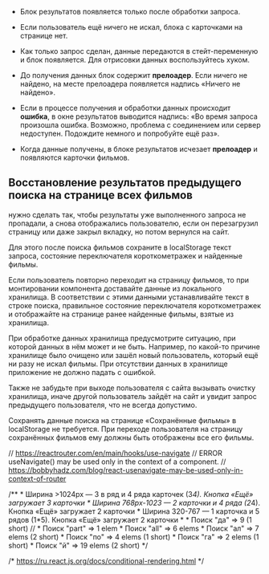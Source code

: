 + Блок результатов появляется только после обработки запроса.
+ Если пользователь ещё ничего не искал, блока с карточками на странице нет.
+ Как только запрос сделан, данные передаются в стейт-переменную и блок появляется. Для отрисовки данных воспользуйтесь хуком.
+ До получения данных блок содержит **прелоадер**. Если ничего не найдено, на месте прелоадера появляется надпись «Ничего не найдено».

+ Если в процессе получения и обработки данных происходит **ошибка**, в окне результатов выводится надпись: «Во время запроса произошла ошибка. Возможно, проблема с соединением или сервер недоступен. Подождите немного и попробуйте ещё раз».

+ Когда данные получены, в блоке результатов исчезает **прелоадер** и появляются карточки фильмов.



## Восстановление результатов предыдущего поиска на странице всех фильмов
нужно сделать так, чтобы результаты уже выполненного запроса не пропадали, а снова отображались пользователю,
если он перезагрузил страницу или даже закрыл вкладку, но потом вернулся на сайт.

Для этого после поиска фильмов сохраните в localStorage текст запроса, состояние переключателя короткометражек и найденные фильмы.

Если пользователь повторно переходит на страницу фильмов, то при монтировании компонента доставайте данные из локального хранилища.
В соответствии с этими данными устанавливайте текст в строке поиска, правильное состояние переключателя короткометражек и отображайте на странице ранее найденные фильмы, взятые из хранилища.

При обработке данных хранилища предусмотрите ситуацию, при которой данных в нём может и не быть.
Например, по какой-то причине хранилище было очищено или зашёл новый пользователь, который ещё ни разу не искал фильмы.
При отсутствии данных в хранилище приложение не должно падать с ошибкой.

Также не забудьте при выходе пользователя с сайта вызывать очистку хранилища,
иначе другой пользователь зайдёт на сайт и увидит запрос предыдущего пользователя, что не всегда допустимо.

Сохранять данные поиска на странице «Сохранённые фильмы» в localStorage не требуется.
При переходе пользователя на страницу сохранённых фильмов ему должны быть отображены все его фильмы.


  // https://reactrouter.com/en/main/hooks/use-navigate
  // ERROR useNavigate() may be used only in the context of a <Router> component.
  // https://bobbyhadz.com/blog/react-usenavigate-may-be-used-only-in-context-of-router

  /**
    * Ширина >1024px — 3 в ряд и 4 ряда карточек (3*4). Кнопка «Ещё» загружает 3 карточки
    * Ширина 768px-1023 — 2 карточки и 4 ряда (2*4). Кнопка «Ещё» загружает 2 карточки
    * Ширина 320-767 — 1 карточка и 5 рядов (1*5). Кнопка «Ещё» загружает 2 карточки
    *
    * Поиск "да" => 9 (1 short) //
    * Поиск "part" => 1 elem
    * Поиск "all" => 6 elems
    * Поиск "ал" => 7 elems (2 short)
    * Поиск "по" => 4 elems (1 short)
    * Поиск "га" => 2 elems (1 short)
    * Поиск "й" => 19 elems (2 short)
  */

/*
  https://ru.react.js.org/docs/conditional-rendering.html
*/
